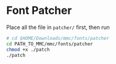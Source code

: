 # Font Patcher
Place all the file in ```patcher/``` first, then run 
```bash
# cd $HOME/Downloads/mmc/fonts/patcher
cd PATH_TO_MMC/mmc/fonts/patcher
chmod +x ./patch
./patch
```

